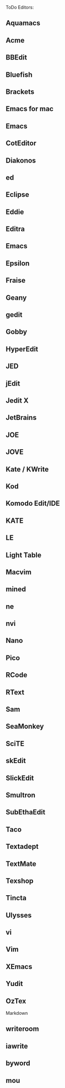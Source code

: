 ToDo Editors:

## Aquamacs
## Acme
## BBEdit
## Bluefish
## Brackets
## Emacs for mac 
## Emacs
## CotEditor
## Diakonos
## ed
## Eclipse
## Eddie
## Editra
## Emacs
## Epsilon
## Fraise
## Geany
## gedit
## Gobby
## HyperEdit
## JED
## jEdit
## Jedit X
## JetBrains
## JOE
## JOVE
## Kate / KWrite
## Kod
## Komodo Edit/IDE
## KATE
## LE
## Light Table
## Macvim
## mined
## ne
## nvi
## Nano
## Pico
## RCode
## RText
## Sam
## SeaMonkey
## SciTE
## skEdit
## SlickEdit
## Smultron
## SubEthaEdit
## Taco
## Textadept
## TextMate
## Texshop
## Tincta
## Ulysses 
## vi
## Vim
## XEmacs
## Yudit

## OzTex



Markdown 
## writeroom
## iawrite
## byword
## mou
